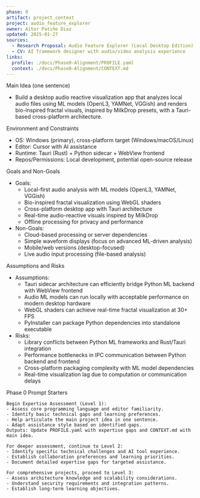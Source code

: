 ```yaml
---
phase: 0
artifact: project_context
project: audio_feature_explorer
owner: Aitor Patiño Diaz
updated: 2025-01-27
sources:
  - Research Proposal: Audio Feature Explorer (Local Desktop Edition)
  - CV: AI framework designer with audio/video analysis experience
links:
  profile: ./docs/Phase0-Alignment/PROFILE.yaml
  context: ./docs/Phase0-Alignment/CONTEXT.md
---
```


Main Idea (one sentence)
- Build a desktop audio reactive visualization app that analyzes local audio files using ML models (OpenL3, YAMNet, VGGish) and renders bio-inspired fractal visuals, inspired by MilkDrop presets, with a Tauri-based cross-platform architecture.

Environment and Constraints
- OS: Windows (primary), cross-platform target (Windows/macOS/Linux)
- Editor: Cursor with AI assistance
- Runtime: Tauri (Rust) + Python sidecar + WebView frontend
- Repos/Permissions: Local development, potential open-source release

Goals and Non-Goals
- Goals:
  - Local-first audio analysis with ML models (OpenL3, YAMNet, VGGish)
  - Bio-inspired fractal visualization using WebGL shaders
  - Cross-platform desktop app with Tauri architecture
  - Real-time audio-reactive visuals inspired by MilkDrop
  - Offline processing for privacy and performance
- Non-Goals:
  - Cloud-based processing or server dependencies
  - Simple waveform displays (focus on advanced ML-driven analysis)
  - Mobile/web versions (desktop-focused)
  - Live audio input processing (file-based analysis)

Assumptions and Risks
- Assumptions:
  - Tauri sidecar architecture can efficiently bridge Python ML backend with WebView frontend
  - Audio ML models can run locally with acceptable performance on modern desktop hardware
  - WebGL shaders can achieve real-time fractal visualization at 30+ FPS
  - PyInstaller can package Python dependencies into standalone executable
- Risks:
  - Library conflicts between Python ML frameworks and Rust/Tauri integration
  - Performance bottlenecks in IPC communication between Python backend and frontend
  - Cross-platform packaging complexity with ML model dependencies
  - Real-time visualization lag due to computation or communication delays

Phase 0 Prompt Starters
```text
Begin Expertise Assessment (Level 1):
- Assess core programming language and editor familiarity.
- Identify basic technical gaps and learning preferences.
- Help articulate the main project idea in one sentence.
- Adapt assistance style based on identified gaps.
Outputs: Update PROFILE.yaml with expertise gaps and CONTEXT.md with main idea.

For deeper assessment, continue to Level 2:
- Identify specific technical challenges and AI tool experience.
- Establish collaboration preferences and learning priorities.
- Document detailed expertise gaps for targeted assistance.

For comprehensive projects, proceed to Level 3:
- Assess architecture knowledge and scalability considerations.
- Understand security requirements and integration patterns.
- Establish long-term learning objectives.
```


